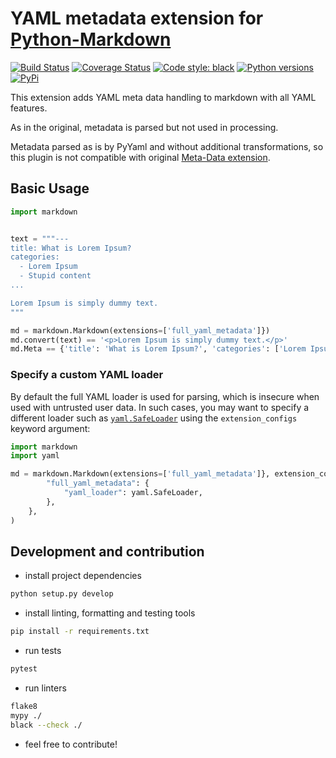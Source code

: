 # YAML metadata extension for [Python-Markdown](https://github.com/waylan/Python-Markdown)

[![Build Status](https://travis-ci.org/sivakov512/python-markdown-full-yaml-metadata.svg?branch=master)](https://travis-ci.org/sivakov512/python-markdown-full-yaml-metadata)
[![Coverage Status](https://coveralls.io/repos/github/sivakov512/python-markdown-full-yaml-metadata/badge.svg)](https://coveralls.io/github/sivakov512/python-markdown-full-yaml-metadata)
[![Code style: black](https://img.shields.io/badge/code%20style-black-000000.svg)](https://github.com/ambv/black)
[![Python versions](https://img.shields.io/pypi/pyversions/markdown-full-yaml-metadata.svg)](https://pypi.python.org/pypi/markdown-full-yaml-metadata)
[![PyPi](https://img.shields.io/pypi/v/markdown-full-yaml-metadata.svg)](https://pypi.python.org/pypi/markdown-full-yaml-metadata)

This extension adds YAML meta data handling to markdown with all YAML features.

As in the original, metadata is parsed but not used in processing.

Metadata parsed as is by PyYaml and without additional transformations, so this plugin is not compatible with original [Meta-Data extension](https://pythonhosted.org/Markdown/extensions/meta_data.html).


## Basic Usage

``` python
import markdown


text = """---
title: What is Lorem Ipsum?
categories:
  - Lorem Ipsum
  - Stupid content
...

Lorem Ipsum is simply dummy text.
"""

md = markdown.Markdown(extensions=['full_yaml_metadata']})
md.convert(text) == '<p>Lorem Ipsum is simply dummy text.</p>'
md.Meta == {'title': 'What is Lorem Ipsum?', 'categories': ['Lorem Ipsum', 'Stupid content']}
```

### Specify a custom YAML loader

By default the full YAML loader is used for parsing, which is insecure when
used with untrusted user data. In such cases, you may want to specify a
different loader such as [`yaml.SafeLoader`](https://msg.pyyaml.org/load) using
the `extension_configs` keyword argument:

```python
import markdown
import yaml

md = markdown.Markdown(extensions=['full_yaml_metadata']}, extension_configs={
        "full_yaml_metadata": {
            "yaml_loader": yaml.SafeLoader,
        },
    },
)
```


## Development and contribution

* install project dependencies
```bash
python setup.py develop
```

* install linting, formatting and testing tools
```bash
pip install -r requirements.txt
```

* run tests
```bash
pytest
```

* run linters
```bash
flake8
mypy ./
black --check ./
```

* feel free to contribute!
